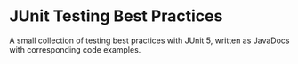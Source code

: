 # JUnit Testing Best Practices

A small collection of testing best practices with JUnit 5, written as JavaDocs with corresponding code examples.

